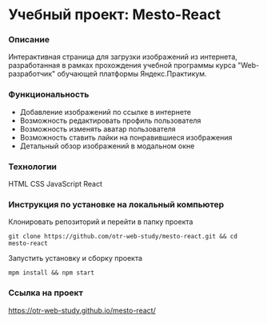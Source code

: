 # Учебный проект: Mesto-React

### Описание
Интерактивная страница для загрузки изображений из интернета, 
разработанная в рамках прохождения учебной программы курса
"Web-разработчик" обучающей платформы Яндекс.Практикум.
### Функциональность
* Добавление изображений по ссылке в интернете
* Возможность редактировать профиль пользователя
* Возможность изменять аватар пользователя
* Возможность ставить лайки на понравившиеся изображения
* Детальный обзор изображений в модальном окне
### Технологии
HTML
CSS
JavaScript
React
### Инструкция по установке на локальный компьютер
Клонировать репозиторий и перейти в папку проекта
```
git clone https://github.com/otr-web-study/mesto-react.git && cd mesto-react
```
Запустить установку и сборку проекта
```
mpm install && npm start
```
### Ссылка на проект
https://otr-web-study.github.io/mesto-react/

